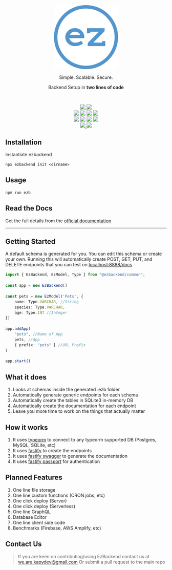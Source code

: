 <p align="center">
    <img src="favicon.png" width="200">
</p>
<p align="center">Simple. Scalable. Secure.</p>
<p align="center">Backend Setup in <b>two lines of code</b></p>

</br>

<p align="center">
    <a href="https://snyk.io/advisor/npm-package/ezbackend"> 
        <img src="https://snyk.io/advisor/npm-package/ezbackend/badge.svg"/>
    </a>
    <a href="https://codecov.io/gh/PhilipWee/ezbackend"> 
        <img src="https://codecov.io/gh/PhilipWee/ezbackend/branch/master/graph/badge.svg?token=YZX7TT9XBQ"/>
    </a>
    <br/>
    <a href="https://www.codefactor.io/repository/github/kapydev/ezbackend"> 
        <img src="https://www.codefactor.io/repository/github/kapydev/ezbackend/badge"/>
    </a>
    <a> 
        <img src="https://img.shields.io/github/workflow/status/kapydev/ezbackend/Calculate%20Coverage"/>
    </a>
    <a> 
        <img src="https://img.shields.io/npms-io/maintenance-score/ezbackend"/>
    </a>
    <a> 
        <img src="https://img.shields.io/github/commit-activity/m/kapydev/ezbackend"/>
    </a>
    <br/>
    <a"> 
        <img src="https://img.shields.io/david/kapydev/ezbackend"/>
    </a>
    <a> 
        <img src="https://img.shields.io/npm/dw/ezbackend"/>
    </a>
    <a> 
        <img src="https://img.shields.io/github/issues/kapydev/ezbackend"/>
    </a>
    <a> 
        <img src="https://img.shields.io/github/license/kapydev/ezbackend"/>
    </a>
    <br/>
    <a href="https://www.youtube.com/channel/UCXFyio7c5EWBGLknUJZjIzQ"> 
        <img src="https://img.shields.io/youtube/channel/views/UCXFyio7c5EWBGLknUJZjIzQ?style=social"/>
    </a>
    <a href="https://discord.gg/S4gTjYjkuG"> 
        <img src="https://img.shields.io/discord/882956870527098910?label=Discord&logo=discord&style=social"/>
    </a>
    
</p>



## Installation

Instantiate ezbackend

```
npx ezbackend init <dirname>
```

## Usage

```
npm run ezb
```

## Read the Docs

Get the full details from the [official documentation](https://www.ezbackend.io/docs/intro)

----

## Getting Started

A default schema is generated for you. You can edit this schema or create your own. 
Running this will automatically create POST, GET, PUT, and DELETE endpoints that you can test on [localhost:8888/docs](http://localhost:8888/docs/static/index.html)

```ts title=".ezb/index.ts"
import { EzBackend, EzModel, Type } from "@ezbackend/common";

const app = new EzBackend()

const pets = new EzModel('Pets', {
    name: Type.VARCHAR, //String
    species: Type.VARCHAR,
    age: Type.INT //Integer
})

app.addApp(
    "pets", //Name of App
    pets, //App
    { prefix: "pets" } //URL Prefix
)

app.start()
```

## What it does

1. Looks at schemas inside the generated .ezb folder
1. Automatically generate generic endpoints for each schema
1. Automatically create the tables in SQLite3 in-memory DB
1. Automatically create the documentation for each endpoint
1. Leave you more time to work on the things that actually matter

## How it works

1. It uses [typeorm](https://typeorm.io/) to connect to any typeorm supported DB (Postgres, MySQL, SQLite, etc)
1. It uses [fastify](https://www.fastify.io/) to create the endpoints
1. It uses [fastify swagger](https://github.com/fastify/fastify-swagger) to generate the documentation
1. It uses [fastify passport](https://github.com/fastify/fastify-passport) for authentication

## Planned Features

1. One line file storage
1. One line custom functions (CRON jobs, etc)
1. One click deploy (Server)
1. One click deploy (Serverless)
1. One line GraphQL
1. Database Editor
1. One line client side code
1. Benchmarks (Firebase, AWS Amplify, etc)

## Contact Us

> If you are keen on contributing/using EzBackend contact us at we.are.kapydev@gmail.com
Or submit a pull request to the main repo